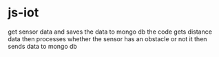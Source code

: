 # js-iot
get sensor data and saves the data to mongo db
the code gets distance data then  processes whether  the sensor has an obstacle or not
it then sends data to mongo db
